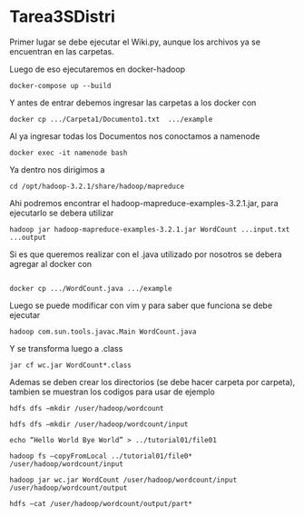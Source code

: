 # Tarea3SDistri
Primer lugar se debe ejecutar el Wiki.py, aunque los archivos ya se encuentran en las carpetas.

Luego de eso ejecutaremos en docker-hadoop

```
docker-compose up --build
```

Y antes de entrar debemos ingresar las carpetas a los docker con 

```
docker cp .../Carpeta1/Documento1.txt  .../example
```

Al ya ingresar todas los Documentos nos conoctamos a namenode

```
docker exec -it namenode bash
```

Ya dentro nos dirigimos a 

```
cd /opt/hadoop-3.2.1/share/hadoop/mapreduce
```
Ahi podremos encontrar el hadoop-mapreduce-examples-3.2.1.jar, para ejecutarlo se debera utilizar

```
hadoop jar hadoop-mapreduce-examples-3.2.1.jar WordCount ...input.txt ...output
```
Si es que queremos realizar con el .java utilizado por nosotros se debera agregar al docker con
```

docker cp .../WordCount.java .../example
```

Luego se puede modificar con vim y para saber que funciona se debe ejecutar
```
hadoop com.sun.tools.javac.Main WordCount.java
```
Y se transforma luego a .class
```
jar cf wc.jar WordCount*.class
```
Ademas se deben crear los directorios (se debe hacer carpeta por carpeta), tambien se muestran los codigos para usar de ejemplo
```
hdfs dfs –mkdir /user/hadoop/wordcount
```
```
hdfs dfs –mkdir /user/hadoop/wordcount/input
```
```
echo “Hello World Bye World” > ../tutorial01/file01
```
```
hadoop fs –copyFromLocal ../tutorial01/file0*
/user/hadoop/wordcount/input
```
```
hadoop jar wc.jar WordCount /user/hadoop/wordcount/input
/user/hadoop/wordcount/output
```
```
hdfs –cat /user/hadoop/wordcount/output/part*
```
